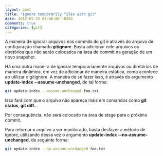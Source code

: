 ```yaml
---
layout: post
title: "Ignore temporarily files with git"
date: 2012-05-25 04:46:06 -0200
comments: true
categories: [git]
---
```


A maneira de ignorar arquivos nos commits do git é através do arquivo de configuração chamado
**gitignore**. Basta adicionar nele arquivos ou diretórios que não serão colocados na área de commit
na geração de um <!--more--> novo snapshot.

Há uma outra maneira de ignorar temporariamente arquivos ou diretórios de maneira dinâmica, em
vez de adicionar de maneira estática, como acontece ao utilizar o gitignore. A maneira de se
fazer isso, é através do argumento **update-index --assume-unchanged**, de tal forma:

```bash
git update-index --assume-unchanged foo.txt
```

Isso fará com que o arquivo não apareça mais em comandos como **git status**, **git diff**...

Por consequência, não será colocado na área de stage para o próximo commit.

Para retornar o arquivo a ser monitorado, basta desfazer a método de ignore, utilizando
dessa vez o argumento **update-index --no-assume-unchanged**, da seguinte forma:

```bash
git update-index --no-assume-unchanged foo.txt
```
